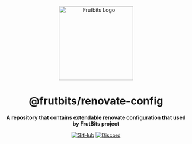 <div align="center">

<img src="https://api.frutbits.org/assets/images/logo.webp" alt="Frutbits Logo" width="200px" height="200px"/>

# @frutbits/renovate-config

**A repository that contains extendable renovate configuration that used by FrutBits project**

[![GitHub](https://img.shields.io/github/license/frutbits/renovate-config)](https://github.com/frutbits/renovate-config/blob/main/LICENSE)
[![Discord](https://discord.com/api/guilds/332877090003091456/embed.png)](https://frutbits.org/discord)

</div>
